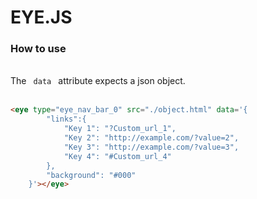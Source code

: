 # EYE.JS

### How to use

<br>
The <code> data </code> attribute expects a json object.<br>
<br>

```HTML
<eye type="eye_nav_bar_0" src="./object.html" data='{
        "links":{
            "Key 1": "?Custom_url_1",
            "Key 2": "http://example.com/?value=2",
            "Key 3": "http://example.com/?value=3",
            "Key 4": "#Custom_url_4"
        },
        "background": "#000"
    }'></eye>
```
